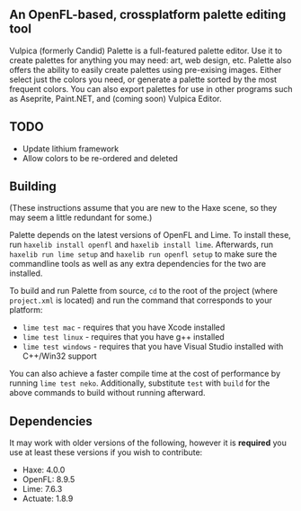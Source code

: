 ## An OpenFL-based, crossplatform palette editing tool

Vulpica (formerly Candid) Palette is a full-featured palette editor. Use it to create palettes for anything you may need: art, web design, etc.
Palette also offers the ability to easily create palettes using pre-exising images. Either select just the colors you need, or generate a palette sorted by the most frequent colors.
You can also export palettes for use in other programs such as Aseprite, Paint.NET, and (coming soon) Vulpica Editor.

## TODO
- Update lithium framework
- Allow colors to be re-ordered and deleted

## Building
(These instructions assume that you are new to the Haxe scene, so they may seem a little redundant for some.)

Palette depends on the latest versions of OpenFL and Lime. To install these, run `haxelib install openfl` and `haxelib install lime`. Afterwards, run `haxelib run lime setup` and `haxelib run openfl setup` to make sure the commandline tools as well as any extra dependencies for the two are installed.

To build and run Palette from source, `cd` to the root of the project (where `project.xml` is located) and run the command that corresponds to your platform:
* `lime test mac` - requires that you have Xcode installed
* `lime test linux` - requires that you have g++ installed
* `lime test windows` - requires that you have Visual Studio installed with C++/Win32 support

You can also achieve a faster compile time at the cost of performance by running `lime test neko`. Additionally, substitute `test` with `build` for the above commands to build without running afterward.

## Dependencies
It may work with older versions of the following, however it is **required** you use at least these versions if you wish to contribute:

- Haxe: 4.0.0
- OpenFL: 8.9.5
- Lime: 7.6.3
- Actuate: 1.8.9
